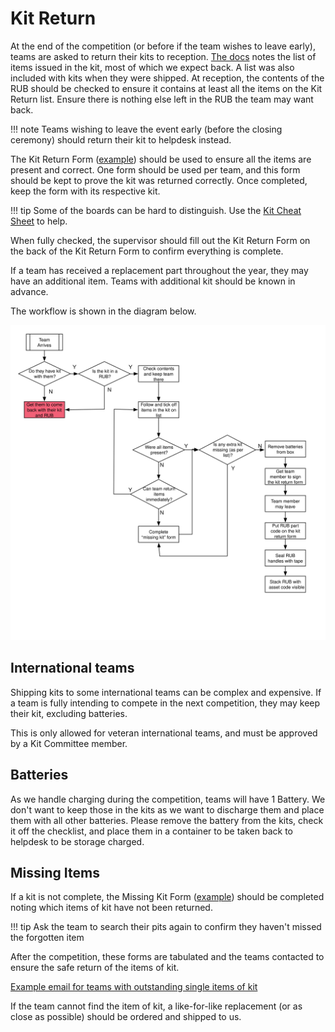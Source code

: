 # Kit Return

At the end of the competition (or before if the team wishes to leave early), teams are asked to return their kits to reception. [The docs](https://studentrobotics.org/docs/kit/) notes the list of items issued in the kit, most of which we expect back. A list was also included with kits when they were shipped. At reception, the contents of the RUB should be checked to ensure it contains at least all the items on the Kit Return list. Ensure there is nothing else left in the RUB the team may want back.

!!! note
    Teams wishing to leave the event early (before the closing ceremony) should return their kit to helpdesk instead.

The Kit Return Form ([example][kit-return-form]) should be used to ensure all the items are present and correct. One form should be used per team, and this form should be kept to prove the kit was returned correctly. Once completed, keep the form with its respective kit.

!!! tip
    Some of the boards can be hard to distinguish. Use the [Kit Cheat Sheet][kit-cheat-sheet] to help.

When fully checked, the supervisor should fill out the Kit Return Form on the back of the Kit Return Form to confirm everything is complete.

If a team has received a replacement part throughout the year, they may have an additional item. Teams with additional kit should be known in advance.

The workflow is shown in the diagram below.

![Kit return flow](./diagrams/kit-return-desk-flow.svg)

## International teams

Shipping kits to some international teams can be complex and expensive. If a team is fully intending to compete in the next competition, they may keep their kit, excluding batteries.

This is only allowed for veteran international teams, and must be approved by a Kit Committee member.

## Batteries

As we handle charging during the competition, teams will have 1 Battery. We don't want to keep those in the kits as we want to discharge them and place them with all other batteries. Please remove the battery from the kits, check it off the checklist, and place them in a container to be taken back to helpdesk to be storage charged.

## Missing Items

If a kit is not complete, the Missing Kit Form ([example](https://docs.google.com/document/d/1G9Rv0hWHamecVhk1saslqfMxlYuAg5miJwzOg4GCpVo/edit?usp=sharing)) should be completed noting which items of kit have not been returned.

!!! tip
    Ask the team to search their pits again to confirm they haven't missed the forgotten  item

After the competition, these forms are tabulated and the teams contacted to ensure the safe return of the items of kit.

[Example email for teams with outstanding single items of kit](https://github.com/srobo/team-emails/blob/master/SR2019/2019-05-28-single-item-kit-chase.md)

If the team cannot find the item of kit, a like-for-like replacement (or as close as possible) should be ordered and shipped to us.

[kit-return-form]: https://docs.google.com/document/d/133C3IvHPXv8UMeuQSROYATsZDNsVlfGtCk80iDFr7ZE/edit?usp=sharing
[kit-cheat-sheet]: https://docs.google.com/document/d/1FnMTGaeSnH9Q2ZTSHW3QgiSVpV4Iv32oJCpvGKDADLs/edit?usp=sharing
